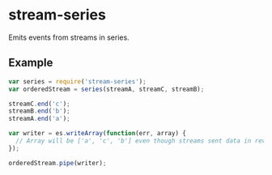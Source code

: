 # stream-series

Emits events from streams in series.

## Example

```js
var series = require('stream-series');
var orderedStream = series(streamA, streamC, streamB);

streamC.end('c');
streamB.end('b');
streamA.end('a');

var writer = es.writeArray(function(err, array) {
  // Array will be ['a', 'c', 'b'] even though streams sent data in reverse order;
});

orderedStream.pipe(writer);
```
